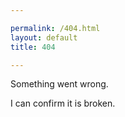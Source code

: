 ```yaml
---

permalink: /404.html
layout: default
title: 404

---
```



Something went wrong.

I can confirm it is broken.

